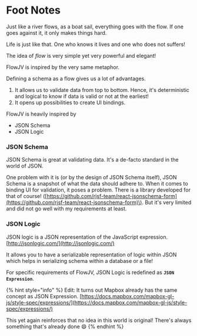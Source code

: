 # Foot Notes

Just like a river flows, as a boat sail, everything goes with the flow. If one goes against it, it only makes things hard.

Life is just like that. One who knows it lives and one who does not suffers!

The idea of _flow_ is very simple yet very powerful and elegant!

FlowJV is inspired by the very same metaphor.

Defining a schema as a flow gives us a lot of advantages.

1. It allows us to validate data from top to bottom. Hence, it's deterministic and logical to know if data is valid or not at the earliest!
2. It opens up possibilities to create UI bindings.

FlowJV is heavily inspired by

* JSON Schema
* JSON Logic

### JSON Schema

JSON Schema is great at validating data. It's a de-facto standard in the world of JSON.

One problem with it is \(or by the design of JSON Schema itself\), JSON Schema is a snapshot of what the data should adhere to. When it comes to binding UI for validation, it poses a problem. There is a library developed for that of course! \([https://github.com/rjsf-team/react-jsonschema-form](https://github.com/rjsf-team/react-jsonschema-form)\). But it's very limited and did not go well with my requirements at least.

### JSON Logic

JSON logic is a JSON representation of the JavaScript expression. [http://jsonlogic.com/](http://jsonlogic.com/)

It allows you to have a serializable representation of logic within JSON which helps in serializing schema within a database or a file!

For specific requirements of FlowJV, JSON Logic is redefined as **`JSON Expression`**.

{% hint style="info" %}
Edit: It turns out Mapbox already has the same concept as JSON Expression. [https://docs.mapbox.com/mapbox-gl-js/style-spec/expressions/](https://docs.mapbox.com/mapbox-gl-js/style-spec/expressions/)

This yet again reinforces that no idea in this world is original! There's always something that's already done 😄
{% endhint %}

